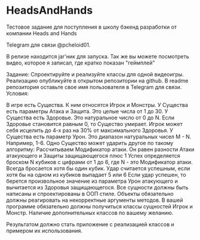 # HeadsAndHands
Тестовое задание для поступления в школу бэкенд разработки от компании Heads and Hands

Telegram для связи @pcheloid01.

В релизе находится jar'ник для запуска. Так же вы можете посмотреть видео, которое я записал, где кратко показан "геймплей"

Задание: Спроектируйте и реализуйте классы для одной видеоигры. Реализацию опубликуйте в открытом репозитории на github. В readme репозитория оставьте свое имя пользователя в Telegram для связи. Условия:

В игре есть Существа. К ним относятся Игрок и Монстры.
У Существа есть параметры Атака и Защита. Это целые числа от 1 до 30.
У Существа есть Здоровье. Это натуральное число от 0 до N. Если Здоровье становится равным 0, то Существо умирает. Игрок может себя исцелить до 4-х раз на 30% от максимального Здоровья.
У Существа есть параметр Урон. Это диапазон натуральных чисел M - N. Например, 1-6.
Одно Существо может ударить другое по такому алгоритму:
Рассчитываем Модификатор атаки. Он равен разности Атаки атакующего и Защиты защищающегося плюс 1
Успех определяется броском N кубиков с цифрами от 1 до 6, где N - это Модификатор атаки. Всегда бросается хотя бы один кубик.
Удар считается успешным, если хотя бы на одном из кубиков выпадает 5 или 6
Если удар успешен, то берется произвольное значение из параметра Урон атакующего и вычитается из Здоровья защищающегося.
Все сущности должны быть написаны и спроектированы в ООП стиле. Объекты обязательно должны реагировать на некорректные аргументы методов. В вашей программе обязательно должны получиться классы сущностей Игрок и Монстр. Наличие дополнительных классов по вашему желанию.

Результатом должно стать приложение с реализацией классов и примером их использования.

